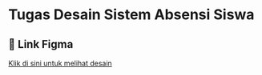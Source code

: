 # Tugas Desain Sistem Absensi Siswa

## 📌 Link Figma
[Klik di sini untuk melihat desain](https://www.figma.com/design/V5lKPODkizLDT6hExHP3Ze/Sistem-Absensi-Sekolah?node-id=45-413&t=mFWBKW69rYIdVw4O-1)
